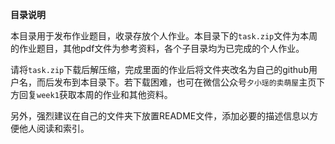 
**目录说明**

本目录用于发布作业题目，收录存放个人作业。本目录下的`task.zip`文件为本周的作业题目，其他pdf文件为参考资料，各个子目录均为已完成的个人作业。

请将`task.zip`下载后解压缩，完成里面的作业后将文件夹改名为自己的github用户名，而后发布到本目录下。若下载困难，也可在微信公众号`夕小瑶的卖萌屋`主页下方回复`week1`获取本周的作业和其他资料。

另外，强烈建议在自己的文件夹下放置README文件，添加必要的描述信息以方便他人阅读和索引。

